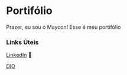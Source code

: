 # Portifólio
Prazer, eu sou o Maycon! Esse é meu portifólio

### Links Úteis 
[LinkedIn](https://www.linkedin.com/in/maycon-cesar-de-paula-silva-858a7a19b/) 📑

[DIO](https://web.dio.me/users/maycclic?tab=achievements)
